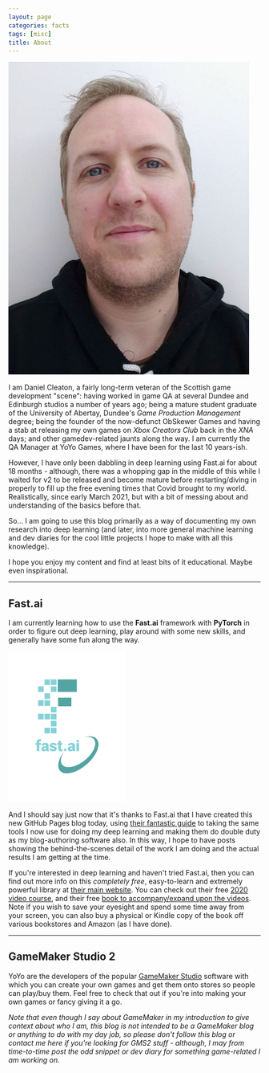 ```yaml
---
layout: page
categories: facts
tags: [misc]
title: About
---
```


![Dan's face pic](../assets/img/DanFacePic.jpg "Dan's face pic")

I am Daniel Cleaton, a fairly long-term veteran of the Scottish game development "scene": having worked in game QA at several Dundee and Edinburgh studios a number of years ago; being a mature student graduate of the University of Abertay, Dundee's *Game Production Management* degree; being the founder of the now-defunct ObSkewer Games and having a stab at releasing my own games on *Xbox Creators Club* back in the *XNA* days; and other gamedev-related jaunts along the way. I am currently the QA Manager at YoYo Games, where I have been for the last 10 years-ish.

However, I have only been dabbling in deep learning using Fast.ai for about 18 months - although, there was a whopping gap in the middle of this while I waited for v2 to be released and become mature before restarting/diving in properly to fill up the free evening times that Covid brought to my world. Realistically, since early March 2021, but with a bit of messing about and understanding of the basics before that.

So... I am going to use this blog primarily as a way of documenting my own research into deep learning (and later, into more general machine learning and dev diaries for the cool little projects I hope to make with all this knowledge).

I hope you enjoy my content and find at least bits of it educational. Maybe even inspirational.

  
***
## Fast.ai

I am currently learning how to use the **Fast.ai** framework with **PyTorch** in order to figure out deep learning, play around with some new skills, and generally have some fun along the way.

![Fast.ai logo](../assets/img/FastAI-logo.png "Fast AI's logo")

And I should say just now that it's thanks to Fast.ai that I have created this new GitHub Pages blog today, using [their fantastic guide](https://www.fast.ai/2020/01/16/fast_template/) to taking the same tools I now use for doing my deep learning and making them do double duty as my blog-authoring software also. In this way, I hope to have posts showing the behind-the-scenes detail of the work I am doing and the actual results I am getting at the time.

If you're interested in deep learning and haven't tried Fast.ai, then you can find out more info on this *completely free*, easy-to-learn and extremely powerful library at [their main website](https://www.fast.ai). You can check out their free [2020 video course](https://course.fast.ai), and their free [book to accompany/expand upon the videos](https://github.com/fastai/fastbook). Note if you wish to save your eyesight and spend some time away from your screen, you can also buy a physical or Kindle copy of the book off various bookstores and Amazon (as I have done).


***
## GameMaker Studio 2

YoYo are the developers of the popular [GameMaker Studio](https://www.yoyogames.com/get) software with which you can create your own games and get them onto stores so people can play/buy them. Feel free to check that out if you're into making your own games or fancy giving it a go.

*Note that even though I say about GameMaker in my introduction to give context about who I am, this blog is not intended to be a GameMaker blog or anything to do with my day job, so please don't follow this blog or contact me here if you're looking for GMS2 stuff - although, I may from time-to-time post the odd snippet or dev diary for something game-related I am working on.*

